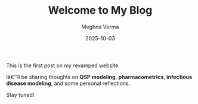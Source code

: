 ﻿---
title: "Welcome to My Blog"
date: 2025-10-03
categories: [blog]
tags: [QSP, Pharmacometrics]
author: "Meghna Verma"
---

This is the first post on my revamped website.  

Iâ€™ll be sharing thoughts on **QSP modeling**, **pharmacometrics**, **infectious disease modeling**, and some personal reflections.  

Stay tuned!
